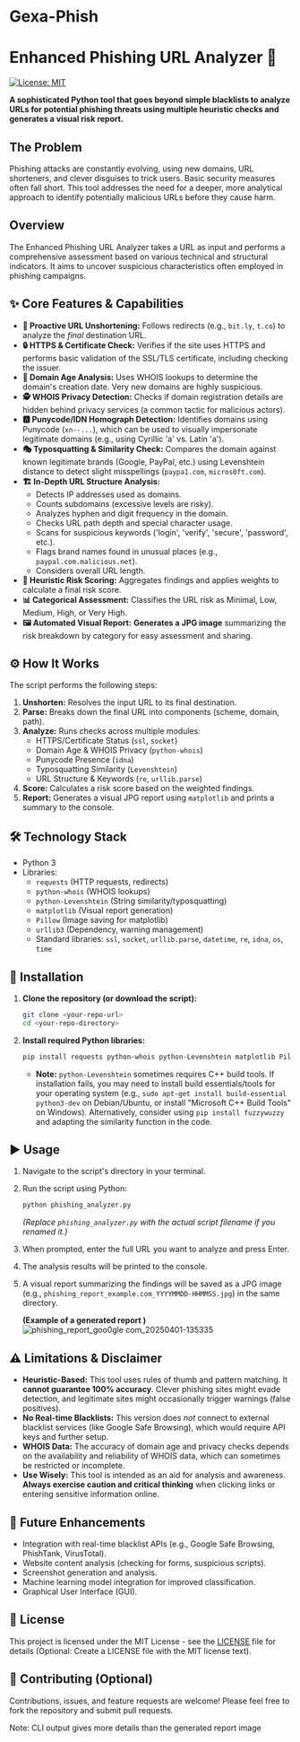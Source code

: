 # Gexa-Phish

# Enhanced Phishing URL Analyzer 🎣

[![License: MIT](https://img.shields.io/badge/License-MIT-yellow.svg)](https://opensource.org/licenses/MIT) <!-- Optional: Add a license badge if you choose one -->

**A sophisticated Python tool that goes beyond simple blacklists to analyze URLs for potential phishing threats using multiple heuristic checks and generates a visual risk report.**

## The Problem

Phishing attacks are constantly evolving, using new domains, URL shorteners, and clever disguises to trick users. Basic security measures often fall short. This tool addresses the need for a deeper, more analytical approach to identify potentially malicious URLs before they cause harm.

## Overview

The Enhanced Phishing URL Analyzer takes a URL as input and performs a comprehensive assessment based on various technical and structural indicators. It aims to uncover suspicious characteristics often employed in phishing campaigns.

## ✨ Core Features & Capabilities

*   **🔗 Proactive URL Unshortening:** Follows redirects (e.g., `bit.ly`, `t.co`) to analyze the *final* destination URL.
*   **🔒 HTTPS & Certificate Check:** Verifies if the site uses HTTPS and performs basic validation of the SSL/TLS certificate, including checking the issuer.
*   **📅 Domain Age Analysis:** Uses WHOIS lookups to determine the domain's creation date. Very new domains are highly suspicious.
*   **🕵️ WHOIS Privacy Detection:** Checks if domain registration details are hidden behind privacy services (a common tactic for malicious actors).
*   **🅰️ Punycode/IDN Homograph Detection:** Identifies domains using Punycode (`xn--...`), which can be used to visually impersonate legitimate domains (e.g., using Cyrillic 'а' vs. Latin 'a').
*   **🎭 Typosquatting & Similarity Check:** Compares the domain against known legitimate brands (Google, PayPal, etc.) using Levenshtein distance to detect slight misspellings (`paypa1.com`, `micros0ft.com`).
*   **🏗️ In-Depth URL Structure Analysis:**
    *   Detects IP addresses used as domains.
    *   Counts subdomains (excessive levels are risky).
    *   Analyzes hyphen and digit frequency in the domain.
    *   Checks URL path depth and special character usage.
    *   Scans for suspicious keywords ('login', 'verify', 'secure', 'password', etc.).
    *   Flags brand names found in unusual places (e.g., `paypal.com.malicious.net`).
    *   Considers overall URL length.
*   **💯 Heuristic Risk Scoring:** Aggregates findings and applies weights to calculate a final risk score.
*   **📊 Categorical Assessment:** Classifies the URL risk as Minimal, Low, Medium, High, or Very High.
*   **🖼️ Automated Visual Report:** **Generates a JPG image** summarizing the risk breakdown by category for easy assessment and sharing.

## ⚙️ How It Works

The script performs the following steps:

1.  **Unshorten:** Resolves the input URL to its final destination.
2.  **Parse:** Breaks down the final URL into components (scheme, domain, path).
3.  **Analyze:** Runs checks across multiple modules:
    *   HTTPS/Certificate Status (`ssl`, `socket`)
    *   Domain Age & WHOIS Privacy (`python-whois`)
    *   Punycode Presence (`idna`)
    *   Typosquatting Similarity (`Levenshtein`)
    *   URL Structure & Keywords (`re`, `urllib.parse`)
4.  **Score:** Calculates a risk score based on the weighted findings.
5.  **Report:** Generates a visual JPG report using `matplotlib` and prints a summary to the console.

## 🛠️ Technology Stack

*   Python 3
*   Libraries:
    *   `requests` (HTTP requests, redirects)
    *   `python-whois` (WHOIS lookups)
    *   `python-Levenshtein` (String similarity/typosquatting)
    *   `matplotlib` (Visual report generation)
    *   `Pillow` (Image saving for matplotlib)
    *   `urllib3` (Dependency, warning management)
    *   Standard libraries: `ssl`, `socket`, `urllib.parse`, `datetime`, `re`, `idna`, `os`, `time`

## 🚀 Installation

1.  **Clone the repository (or download the script):**
    ```bash
    git clone <your-repo-url>
    cd <your-repo-directory>
    ```
2.  **Install required Python libraries:**
    ```bash
    pip install requests python-whois python-Levenshtein matplotlib Pillow urllib3
    ```
    *   **Note:** `python-Levenshtein` sometimes requires C++ build tools. If installation fails, you may need to install build essentials/tools for your operating system (e.g., `sudo apt-get install build-essential python3-dev` on Debian/Ubuntu, or install "Microsoft C++ Build Tools" on Windows). Alternatively, consider using `pip install fuzzywuzzy` and adapting the similarity function in the code.

## ▶️ Usage

1.  Navigate to the script's directory in your terminal.
2.  Run the script using Python:
    ```bash
    python phishing_analyzer.py
    ```
    *(Replace `phishing_analyzer.py` with the actual script filename if you renamed it.)*
3.  When prompted, enter the full URL you want to analyze and press Enter.
4.  The analysis results will be printed to the console.
5.  A visual report summarizing the findings will be saved as a JPG image (e.g., `phishing_report_example.com_YYYYMMDD-HHMMSS.jpg`) in the same directory.

    **(Example of a generated report )**
![phishing_report_goo0gle com_20250401-135335](https://github.com/user-attachments/assets/824eb4af-9f0c-46c6-8b5b-276a5d6ef31d)

## ⚠️ Limitations & Disclaimer

*   **Heuristic-Based:** This tool uses rules of thumb and pattern matching. It **cannot guarantee 100% accuracy**. Clever phishing sites might evade detection, and legitimate sites might occasionally trigger warnings (false positives).
*   **No Real-time Blacklists:** This version does *not* connect to external blacklist services (like Google Safe Browsing), which would require API keys and further setup.
*   **WHOIS Data:** The accuracy of domain age and privacy checks depends on the availability and reliability of WHOIS data, which can sometimes be restricted or incomplete.
*   **Use Wisely:** This tool is intended as an aid for analysis and awareness. **Always exercise caution and critical thinking** when clicking links or entering sensitive information online.

## 🌱 Future Enhancements

*   Integration with real-time blacklist APIs (e.g., Google Safe Browsing, PhishTank, VirusTotal).
*   Website content analysis (checking for forms, suspicious scripts).
*   Screenshot generation and analysis.
*   Machine learning model integration for improved classification.
*   Graphical User Interface (GUI).

## 📜 License

This project is licensed under the MIT License - see the [LICENSE](LICENSE) file for details (Optional: Create a LICENSE file with the MIT license text).

## 🤝 Contributing (Optional)

Contributions, issues, and feature requests are welcome! Please feel free to fork the repository and submit pull requests.

Note: CLI output gives more details than the generated report image 


